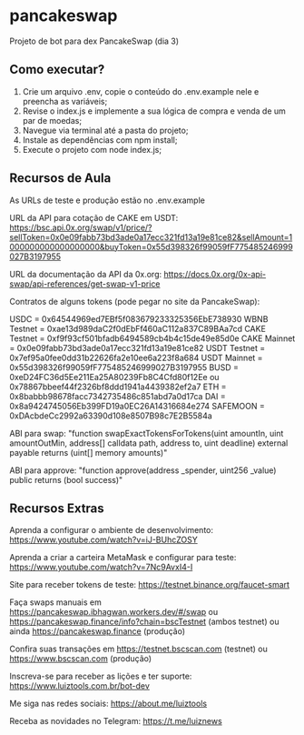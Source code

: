 # pancakeswap

Projeto de bot para dex PancakeSwap (dia 3)

## Como executar?

1. Crie um arquivo .env, copie o conteúdo do .env.example nele e preencha as variáveis;
2. Revise o index.js e implemente a sua lógica de compra e venda de um par de moedas;
3. Navegue via terminal até a pasta do projeto;
4. Instale as dependências com npm install;
5. Execute o projeto com node index.js;

## Recursos de Aula

As URLs de teste e produção estão no .env.example

URL da API para cotação de CAKE em USDT: https://bsc.api.0x.org/swap/v1/price/?sellToken=0x0e09fabb73bd3ade0a17ecc321fd13a19e81ce82&sellAmount=1000000000000000000&buyToken=0x55d398326f99059fF775485246999027B3197955

URL da documentação da API da 0x.org: https://docs.0x.org/0x-api-swap/api-references/get-swap-v1-price

Contratos de alguns tokens (pode pegar no site da PancakeSwap):

USDC = 0x64544969ed7EBf5f083679233325356EbE738930
WBNB Testnet = 0xae13d989daC2f0dEbFf460aC112a837C89BAa7cd
CAKE Testnet = 0xf9f93cf501bfadb6494589cb4b4c15de49e85d0e
CAKE Mainnet = 0x0e09fabb73bd3ade0a17ecc321fd13a19e81ce82
USDT Testnet = 0x7ef95a0fee0dd31b22626fa2e10ee6a223f8a684
USDT Mainnet = 0x55d398326f99059fF775485246999027B3197955
BUSD = 0xeD24FC36d5Ee211Ea25A80239Fb8C4Cfd80f12Ee ou 0x78867bbeef44f2326bf8ddd1941a4439382ef2a7
ETH = 0x8babbb98678facc7342735486c851abd7a0d17ca
DAI = 0x8a9424745056Eb399FD19a0EC26A14316684e274
SAFEMOON = 0xDAcbdeCc2992a63390d108e8507B98c7E2B5584a

ABI para swap: "function swapExactTokensForTokens(uint amountIn, uint amountOutMin, address[] calldata path, address to, uint deadline) external payable returns (uint[] memory amounts)"

ABI para approve: "function approve(address _spender, uint256 _value) public returns (bool success)"

## Recursos Extras

Aprenda a configurar o ambiente de desenvolvimento: https://www.youtube.com/watch?v=iJ-BUhcZOSY

Aprenda a criar a carteira MetaMask e configurar para teste: https://www.youtube.com/watch?v=7Nc9AvxI4-I

Site para receber tokens de teste: https://testnet.binance.org/faucet-smart

Faça swaps manuais em https://pancakeswap.ibhagwan.workers.dev/#/swap ou https://pancakeswap.finance/info?chain=bscTestnet (ambos testnet) ou ainda https://pancakeswap.finance (produção)

Confira suas transações em https://testnet.bscscan.com (testnet) ou https://www.bscscan.com (produção)

Inscreva-se para receber as lições e ter suporte: https://www.luiztools.com.br/bot-dev

Me siga nas redes sociais: https://about.me/luiztools

Receba as novidades no Telegram: https://t.me/luiznews